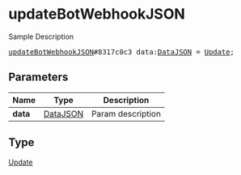 # updateBotWebhookJSON

Sample Description

<pre>
<a href="../constructor/updateBotWebhookJSON.md">updateBotWebhookJSON</a>#8317c0c3 data:<a href="../type/DataJSON.md">DataJSON</a> = <a href="../type/Update.md">Update</a>;</pre>
## Parameters

| Name | Type | Description |
|------|:----:|-------------|
| **data** | <a href="../type/DataJSON.md">DataJSON</a> | Param description |

## Type

<a href="../type/Update.md">Update</a>
